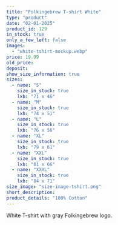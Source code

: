 ```yaml
---
title: "Folkingebrew T-shirt White"
type: "product"
date: "02-01-2025"
product_id: 129
in_stock: true
only_a_few_left: false
images:
  - "white-tshirt-mockup.webp"
price: 19.99
old_price:
deposit:
show_size_information: true
sizes:
  - name: "S"
    size_in_stock: true
    lxb: "71 x 46"
  - name: "M"
    size_in_stock: true
    lxb: "74 x 51"
  - name: "L"
    size_in_stock: true
    lxb: "76 x 56"
  - name: "XL"
    size_in_stock: true
    lxb: "79 x 61"
  - name: "XXL"
    size_in_stock: true
    lxb: "81 x 66"
  - name: "XXXL"
    size_in_stock: true
    lxb: "84 x 71"
size_image: "size-image-tshirt.png"
short_description: 
product_details: "100% Cotton"
---
```


White T-shirt with gray Folkingebrew logo.
